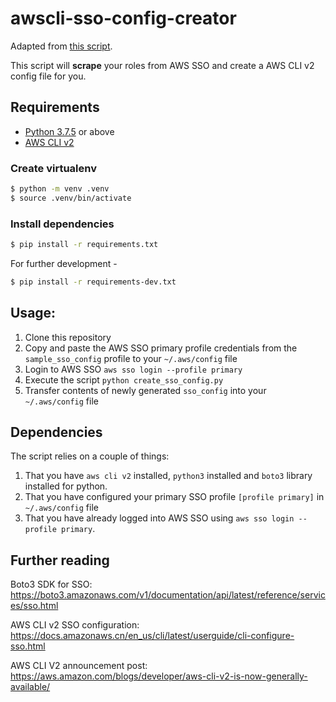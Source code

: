 # awscli-sso-config-creator
Adapted from [this script](https://github.com/stormlrd/aws-sso-cli-config-creator/blob/master/create_config.py).

This script will **scrape** your roles from AWS SSO and create a AWS CLI v2 config file for you.

## Requirements 
- [Python 3.7.5](https://docs.python-guide.org/starting/install3/osx/) or above
- [AWS CLI v2](https://docs.aws.amazon.com/cli/latest/userguide/install-cliv2.html)


### Create virtualenv
```bash
$ python -m venv .venv
$ source .venv/bin/activate
```

### Install dependencies

```bash
$ pip install -r requirements.txt
```

For further development - 
```bash
$ pip install -r requirements-dev.txt
```


## Usage:
1. Clone this repository
2. Copy and paste the AWS SSO primary profile credentials from the `sample_sso_config` profile to your `~/.aws/config` file
3. Login to AWS SSO `aws sso login --profile primary`
4. Execute the script `python create_sso_config.py`
5. Transfer contents of newly generated `sso_config` into your `~/.aws/config` file


## Dependencies

The script relies on a couple of things:

1. That you have `aws cli v2` installed, `python3` installed and `boto3` library installed for python.
2. That you have configured your primary SSO profile `[profile primary]` in `~/.aws/config` file
3. That you have already logged into AWS SSO using `aws sso login --profile primary`.



## Further reading

Boto3 SDK for SSO: https://boto3.amazonaws.com/v1/documentation/api/latest/reference/services/sso.html

AWS CLI v2 SSO configuration: https://docs.amazonaws.cn/en_us/cli/latest/userguide/cli-configure-sso.html

AWS CLI V2 announcement post: https://aws.amazon.com/blogs/developer/aws-cli-v2-is-now-generally-available/